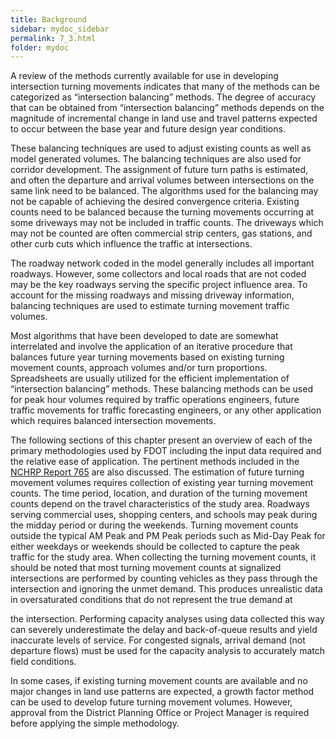 ```yaml
---
title: Background
sidebar: mydoc_sidebar
permalink: 7_3.html
folder: mydoc
---
```


<style>
  div{text-align: justify;}
</style>


A review of the methods currently available for use in developing intersection turning movements indicates that many of the methods can be categorized as “intersection balancing” methods. The degree of accuracy that can be obtained from “intersection balancing” methods depends on the magnitude of incremental change in land use and travel patterns expected to occur between the base year and future design year conditions.

These balancing techniques are used to adjust existing counts as well as model generated volumes. The balancing techniques are also used for corridor development. The assignment of future turn paths is estimated, and often the departure and arrival volumes between intersections on the same link need to be balanced. The algorithms used for the balancing may not be capable of achieving the desired convergence criteria. Existing counts need to be balanced because the turning movements occurring at some driveways may not be included in traffic counts. The driveways which may not be counted are often commercial strip centers, gas stations, and other curb cuts which influence the traffic at intersections.

The roadway network coded in the model generally includes all important roadways. However, some collectors and local roads that are not coded may be the key roadways serving the specific project influence area. To account for the missing roadways and missing driveway information, balancing techniques are used to estimate turning movement traffic volumes.

Most algorithms that have been developed to date are somewhat interrelated and involve the application of an iterative procedure that balances future year turning movements based on existing turning movement counts, approach volumes and/or turn proportions. Spreadsheets are usually utilized for the efficient implementation of “intersection balancing” methods. These balancing methods can be used for peak hour volumes required by traffic operations engineers, future traffic movements for traffic forecasting engineers, or any other application which requires balanced intersection movements.

The following sections of this chapter present an overview of each of the primary methodologies used by FDOT including the input data required and the relative ease of application. The pertinent methods included in the <a href="https://nap.nationalacademies.org/catalog/22366/analytical-travel-forecasting-approaches-for-project-level-planning-and-design" target="_blank">NCHRP Report 765</a> are also discussed. The estimation of future turning movement volumes requires collection of existing year turning movement counts. The time period, location, and duration of the turning movement counts depend on the travel characteristics of the study area. Roadways serving commercial uses, shopping centers, and schools may peak during the midday period or during the weekends. Turning movement counts outside the typical AM Peak and PM Peak periods such as Mid-Day Peak for either weekdays or weekends should be collected to capture the peak traffic for the study area. When collecting the turning movement counts, it should be noted that most turning movement counts at signalized intersections are performed by counting vehicles as they pass through the intersection and ignoring the unmet demand. This produces unrealistic data in oversaturated conditions that do not represent the true demand at
 
the intersection. Performing capacity analyses using data collected this way can severely underestimate the delay and back-of-queue results and yield inaccurate levels of service. For congested signals, arrival demand (not departure flows) must be used for the capacity analysis to accurately match field conditions.

In some cases, if existing turning movement counts are available and no major changes in land use patterns are expected, a growth factor method can be used to develop future turning movement volumes. However, approval from the District Planning Office or Project Manager is required before applying the simple methodology.
